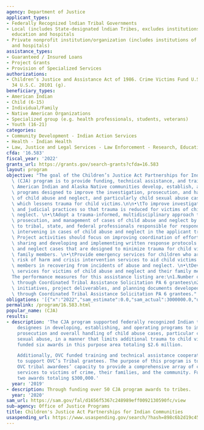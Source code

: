 ```yaml
---
agency: Department of Justice
applicant_types:
- Federally Recognized lndian Tribal Governments
- Local (includes State-designated lndian Tribes, excludes institutions of higher
  education and hospitals
- Private nonprofit institution/organization (includes institutions of higher education
  and hospitals)
assistance_types:
- Guaranteed / Insured Loans
- Project Grants
- Provision of Specialized Services
authorizations:
- Children’s Justice and Assistance Act of 1986. Crime Victims Fund U.S.C. &sect;
  34 U.S.C. 20101 (g).
beneficiary_types:
- American Indian
- Child (6-15)
- Individual/Family
- Native American Organizations
- Specialized group (e.g. health professionals, students, veterans)
- Youth (16-21)
categories:
- Community Development - Indian Action Services
- Health - Indian Health
- Law, Justice and Legal Services - Law Enforcement - Research, Education, Training
cfda: '16.583'
fiscal_year: '2022'
grants_url: https://grants.gov/search-grants?cfda=16.583
layout: program
objective: "The goal of the Children’s Justice Act Partnerships for Indian Communities\
  \ (CJA) program is to provide funding, technical assistance, and training to help\
  \ American Indian and Alaska Native communities develop, establish, and operate\
  \ programs designed to improve the investigation, prosecution, and handling of cases\
  \ of child abuse and neglect, and particularly child sexual abuse cases, in a manner\
  \ which lessens trauma for child victims.\n\n•\tTo improve investigative, prosecutorial,\
  \ and judicial practices so that trauma is reduced for victims of child abuse and\
  \ neglect. \n•\tAdopt a trauma-informed, multidisciplinary approach to the investigation,\
  \ prosecution, and management of cases of child abuse and neglect by providing training\
  \ to tribal, state, and federal professionals responsible for responding to and\
  \ intervening in cases of child abuse and neglect in the applicant tribal community.\
  \ Project activities should focus on improving coordination of efforts through information\
  \ sharing and developing and implementing written response protocols for child abuse\
  \ and neglect cases that are designed to minimize trauma for child victims and their\
  \ family members. \n•\tProvide emergency services for children who are at imminent\
  \ risk of harm and crisis intervention services to aid child victims and their family\
  \ members in recovering from incidents of abuse and neglect. \n•\tDevelop specialized\
  \ services for victims of child abuse and neglect and their family members.\n\n\
  The performance measures for this assistance listing are:\n1.Number of victims served\
  \ through Coordinated Tribal Assistance Solicitation PA 6 grantees\n2.Number of\
  \ initiatives, project deliverables, and planning documents developed or enhanced\
  \ through Coordinated Tribal Assistance Solicitation PA 6 grantees."
obligations: '[{"x":"2022","sam_estimate":0.0,"sam_actual":3000000.0,"usa_spending_actual":2845059.01},{"x":"2023","sam_estimate":4000000.0,"sam_actual":0.0,"usa_spending_actual":2550000.0},{"x":"2024","sam_estimate":4000000.0,"sam_actual":0.0,"usa_spending_actual":-442628.56}]'
permalink: /program/16.583.html
popular_name: (CJA)
results:
- description: 'The CJA program supported federally recognized Indian tribes or authorized
    designees in developing, establishing, and operating programs to improve the investigation,
    prosecution and overall handling of child abuse cases, particular cases of child
    sexual abuse, in a manner that limits additional trauma to child victims. OVC
    funded six awards in this purpose area totaling $2.6 million.

    Additionally, OVC funded training and technical assistance cooperative agreements
    to support OVC’s Tribal grantees. The purpose of this program is to enhance all
    OVC tribal awardees’ capacity to provide a comprehensive array of culturally appropriate
    services to victims of crime, their families, and the community. Funding supported
    two awards totaling $300,000.'
  year: '2019'
- description: Through funding over 50 CJA program awards to tribes.
  year: '2020'
sam_url: https://sam.gov/fal/d1656f5367c248989eff0092130590fc/view
sub-agency: Office of Justice Programs
title: Children's Justice Act Partnerships for Indian Communities
usaspending_url: https://www.usaspending.gov/search/?hash=898c6b2d19c45e9f3c4bd53e8305ebf9
---
```

